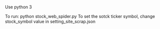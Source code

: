 Use python 3

To run: python stock_web_spider.py
To set the sotck ticker symbol, change stock_symbol value in setting_site_scrap.json
